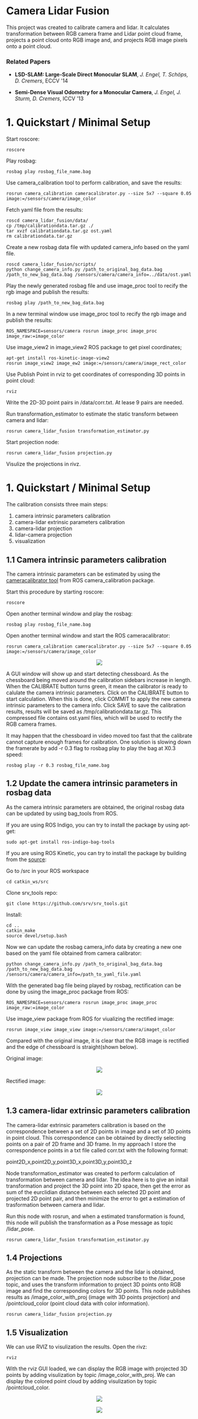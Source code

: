 # Camera Lidar Fusion
This project was created to calibrate camera and lidar. It calculates transformation between RGB camera frame and Lidar point cloud frame, projects a point cloud onto RGB image and, and projects RGB image pixels onto a point cloud.


### Related Papers

* **LSD-SLAM: Large-Scale Direct Monocular SLAM**, *J. Engel, T. Schöps, D. Cremers*, ECCV '14

* **Semi-Dense Visual Odometry for a Monocular Camera**, *J. Engel, J. Sturm, D. Cremers*, ICCV '13




# 1. Quickstart / Minimal Setup

Start roscore:

    roscore

Play rosbag:

    rosbag play rosbag_file_name.bag

Use camera_calibration tool to perform calibration, and save the results:

    rosrun camera_calibration cameracalibrator.py --size 5x7 --square 0.05 image:=/sensors/camera/image_color

Fetch yaml file from the results:

    roscd camera_lidar_fusion/data/
    cp /tmp/calibrationdata.tar.gz ./
    tar xvzf calibrationdata.tar.gz ost.yaml
    rm calibrationdata.tar.gz

Create a new rosbag data file with updated camera_info based on the yaml file.

    roscd camera_lidar_fusion/scripts/
    python change_camera_info.py /path_to_original_bag_data.bag /path_to_new_bag_data.bag /sensors/camera/camera_info=../data/ost.yaml


Play the newly generated rosbag file and use image_proc tool to recify the rgb image and publish the results:

    rosbag play /path_to_new_bag_data.bag
    
In a new terminal window use image_proc tool to recify the rgb image and publish the results:

    ROS_NAMESPACE=sensors/camera rosrun image_proc image_proc image_raw:=image_color
    
Use image_view2 in image_view2 ROS package to get pixel coordinates;

    apt-get install ros-kinetic-image-view2
    rosrun image_view2 image_ew2 image:=/sensors/camera/image_rect_color

Use Publish Point in rviz to get coordinates of corresponding 3D points in point cloud:

    rviz

Write the 2D-3D point pairs in /data/corr.txt. At lease 9 pairs are needed.

Run transformation_estimator to estimate the static transform between camera and lidar:

    rosrun camera_lidar_fusion transformation_estimator.py

Start projection node:

    rosrun camera_lidar_fusion projection.py

Visulize the projections in rivz.


# 1. Quickstart / Minimal Setup


The calibration consists three main steps:
1) camera intrinsic parameters calibration
2) camera-lidar extrinsic parameters calibration
3) camera-lidar projection
4) lidar-camera projection
5) visualization

## 1.1 Camera intrinsic parameters calibration

The camera intrinsic parameters can be estimated by using the [cameracalibrator tool](http://wiki.ros.org/camera_calibration/Tutorials/MonocularCalibration) from ROS camera_calibration package.


Start this procedure by starting roscore:

    roscore

Open another terminal window and play the rosbag:

    rosbag play rosbag_file_name.bag


Open another terminal window and start the ROS cameracalibrator:

    rosrun camera_calibration cameracalibrator.py --size 5x7 --square 0.05 image:=/sensors/camera/image_color

<p align="center">
    <img src="http://zhenyuyang.usite.pro/rgbd_calib/calibrator_all_button.png">
</p>


A GUI window will show up and start detecting chessboard. As the chessboard being moved around the calibration sidebars increase in length. When the CALIBRATE button turns green, it mean the calibrator is ready to calulate the camera intrinsic parameters. Click on the CALIBRATE button to start calculation. When this is done, click COMMIT to apply the new camera intrinsic parameters to the camera info. Click SAVE to save the calibration results, results will be saved as /tmp/calibrationdata.tar.gz. This compressed file contains ost.yaml files, which will be used to rectify the RGB camera frames.


It may happen that the chessboard in video moved too fast that the calibrate cannot capture enough frames for calibration. One solution is slowing down the framerate by add -r 0.3 flag to rosbag play to play the bag at X0.3 speed:

    rosbag play -r 0.3 rosbag_file_name.bag



## 1.2 Update the camera intrinsic parameters in rosbag data

As the camera intrinsic parameters are obtained, the original rosbag data can be updated by using bag_tools from ROS.

If you are using ROS Indigo, you can try to install the package by using apt-get:

    sudo apt-get install ros-indigo-bag-tools

If you are using ROS Kinetic, you can try to install the package by building from the [source](https://github.com/srv/srv_tools):

Go to /src in your ROS workspace

    cd catkin_ws/src

Clone srv_tools repo:

    git clone https://github.com/srv/srv_tools.git

Install:

    cd ..
    catkin_make
    source devel/setup.bash



Now we can update the rosbag camera_info data by creating a new one based on the yaml file obtained from camera calibrator:

    python change_camera_info.py /path_to_original_bag_data.bag /path_to_new_bag_data.bag /sensors/camera/camera_info=/path_to_yaml_file.yaml

With the generated bag file being played by rosbag, rectification can be done by using the image_proc package from ROS:

    ROS_NAMESPACE=sensors/camera rosrun image_proc image_proc image_raw:=image_color

Use image_view package from ROS for viualizing the rectified image:

    rosrun image_view image_view image:=/sensors/camera/imaget_color

Compared with the original image, it is clear that the RGB image is rectified and the edge of chessboard is straight(shown below).

Original image:
<p align="center">
    <img src="http://zhenyuyang.usite.pro/rgbd_calib/calibrator_before.png">
</p>


Rectified image:
<p align="center">
    <img src="http://zhenyuyang.usite.pro/rgbd_calib/calibrator_after.png">
</p>



## 1.3 camera-lidar extrinsic parameters calibration

The camera-lidar extrinsic parameters calibration is based on the correspondence between a set of 2D points in image and a set of 3D points in point cloud. This correspondence can be obtained by directly selecting points on a pair of 2D frame and 3D frame. In my approach I store the correspondence points in a txt file called corr.txt with the following format:

point2D_x,point2D_y,point3D_x,point3D_y,point3D_z

Node transformation_estimator was created to perform calculation of transformation between camera and lidar. The idea here is to give an initail transformation and project the 3D point into 2D space, then get the error as sum of the eurclidian distance between each selected 2D point and projected 2D point pair, and then minimize the error to get a estimation of trasformation between camera and lidar.

Run this node with rosrun, and when a estimated transformation is found, this node will publish the transformation as a Pose message as topic /lidar_pose.

    rosrun camera_lidar_fusion transformation_estimator.py


 
 
## 1.4 Projections

As the static transform between the camera and the lidar is obtained, projection can be made. The projection node subscribe to the /lidar_pose topic, and uses the transform information to project 3D points onto RGB image and find the corresponding colors for 3D points. This node publishes results as /image_color_with_proj (image with 3D points projection) and /pointcloud_color (point cloud data with color information). 

    rosrun camera_lidar_fusion projection.py


 
## 1.5 Visualization
We can use RVIZ to visulization the results. Open the rivz:

    rviz

With the rviz GUI loaded, we can display the RGB image with projected 3D points by adding visulization by topic /image_color_with_proj.  We can display the colored point cloud by adding visulization by topic /pointcloud_color.


<p align="center">
    <img src="http://zhenyuyang.usite.pro/rgbd_calib/final_rgb.png">
</p>
 
<p align="center">
    <img src="http://zhenyuyang.usite.pro/rgbd_calib/final_pc.png">
</p>
 
